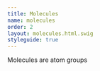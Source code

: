 ```yaml
---
title: Molecules
name: molecules
order: 2
layout: molecules.html.swig
styleguide: true
---
```

Molecules are atom groups
